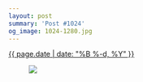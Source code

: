 ```yaml
---
layout: post
summary: 'Post #1024'
og_image: 1024-1280.jpg
---
```


<p>
 <time>
  <a href="/1024">
   {{ page.date | date: "%B %-d, %Y" }}
  </a>
 </time>
 <a href="/1024">
  <figure data-taken="10/25/2019">
   <img sizes="(min-width: 700px) 50vw, calc(100vw - 2rem)" src="{{ site.assets_url }}/1024-640.jpg" srcset="{{ site.assets_url }}/1024-320.jpg 320w, {{ site.assets_url }}/1024-640.jpg 640w, {{ site.assets_url }}/1024-960.jpg 960w, {{ site.assets_url }}/1024-1280.jpg 1280w"/>
  </figure>
 </a>
</p>
